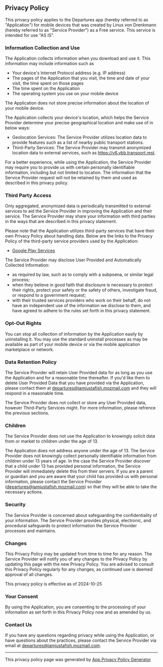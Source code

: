 ## Privacy Policy

This privacy policy applies to the Departures app (hereby referred to as "Application") for mobile devices that was created by Linus von Drenkmann (hereby referred to as "Service Provider") as a Free service. This service is intended for use "AS IS".

### Information Collection and Use

The Application collects information when you download and use it. This information may include information such as

*   Your device's Internet Protocol address (e.g. IP address)
*   The pages of the Application that you visit, the time and date of your visit, the time spent on those pages
*   The time spent on the Application
*   The operating system you use on your mobile device

The Application does not store precise information about the location of your mobile device.

The Application collects your device's location, which helps the Service Provider determine your precise geographical location and make use of in below ways:

*   Geolocation Services: The Service Provider utilizes location data to provide features such as a list of nearby public transport stations.
*   Third-Party Services: The Service Provider may transmit anonymized location data to external services, such as https://v6.vbb.transport.rest.

For a better experience, while using the Application, the Service Provider may require you to provide us with certain personally identifiable information, including but not limited to location. The information that the Service Provider request will not be retained by them and used as described in this privacy policy.

### Third Party Access

Only aggregated, anonymized data is periodically transmitted to external services to aid the Service Provider in improving the Application and their service. The Service Provider may share your information with third parties in the ways that are described in this privacy statement.

Please note that the Application utilizes third-party services that have their own Privacy Policy about handling data. Below are the links to the Privacy Policy of the third-party service providers used by the Application:

*   [Google Play Services](https://www.google.com/policies/privacy/)

The Service Provider may disclose User Provided and Automatically Collected Information:

*   as required by law, such as to comply with a subpoena, or similar legal process;
*   when they believe in good faith that disclosure is necessary to protect their rights, protect your safety or the safety of others, investigate fraud, or respond to a government request;
*   with their trusted services providers who work on their behalf, do not have an independent use of the information we disclose to them, and have agreed to adhere to the rules set forth in this privacy statement.

### Opt-Out Rights

You can stop all collection of information by the Application easily by uninstalling it. You may use the standard uninstall processes as may be available as part of your mobile device or via the mobile application marketplace or network.

### Data Retention Policy

The Service Provider will retain User Provided data for as long as you use the Application and for a reasonable time thereafter. If you'd like them to delete User Provided Data that you have provided via the Application, please contact them at departures@iamjustafish.mozmail.com and they will respond in a reasonable time.

The Service Provider does not collect or store any User Provided data, however Third-Party Services might. For more information, please refrence the previous sections.

### Children

The Service Provider does not use the Application to knowingly solicit data from or market to children under the age of 13.

The Application does not address anyone under the age of 13. The Service Provider does not knowingly collect personally identifiable information from children under 13 years of age. In the case the Service Provider discover that a child under 13 has provided personal information, the Service Provider will immediately delete this from their servers. If you are a parent or guardian and you are aware that your child has provided us with personal information, please contact the Service Provider (departures@iamjustafish.mozmail.com) so that they will be able to take the necessary actions.

### Security

The Service Provider is concerned about safeguarding the confidentiality of your information. The Service Provider provides physical, electronic, and procedural safeguards to protect information the Service Provider processes and maintains.

### Changes

This Privacy Policy may be updated from time to time for any reason. The Service Provider will notify you of any changes to the Privacy Policy by updating this page with the new Privacy Policy. You are advised to consult this Privacy Policy regularly for any changes, as continued use is deemed approval of all changes.

This privacy policy is effective as of 2024-10-25

### Your Consent

By using the Application, you are consenting to the processing of your information as set forth in this Privacy Policy now and as amended by us.

### Contact Us

If you have any questions regarding privacy while using the Application, or have questions about the practices, please contact the Service Provider via email at departures@iamjustafish.mozmail.com.

* * *

This privacy policy page was generated by [App Privacy Policy Generator](https://app-privacy-policy-generator.nisrulz.com/)